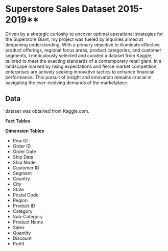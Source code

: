 # Superstore Sales Dataset 2015-2019**

Driven by a strategic curiosity to uncover optimal operational strategies for the Superstore Giant, my project was fueled by inquiries aimed at deepening understanding.
With a primary objective to illuminate effective product offerings, regional focus areas, product categories, and customer segments, I meticulously selected and curated a dataset from Kaggle, tailored to meet the exacting standards of a contemporary retail giant. 
In a landscape marked by rising expectations and fierce market competition, enterprises are actively seeking innovative tactics to enhance financial performance. This pursuit of insight and innovation remains crucial in navigating the ever-evolving demands of the marketplace.

## **Data**
dataset was obtained from Kaggle.com.

**Fact Tables**

**Dimension Tables**
* Row ID
* Order ID
* Order Date
* Ship Date
* Ship Mode
* Customer ID
* Segment
* Country
* City
* State
* Postal Code
* Region
* Product ID
* Category
* Sub-Category
* Product Name
* Sales
* Quantity
* Discount
* Profit
  
